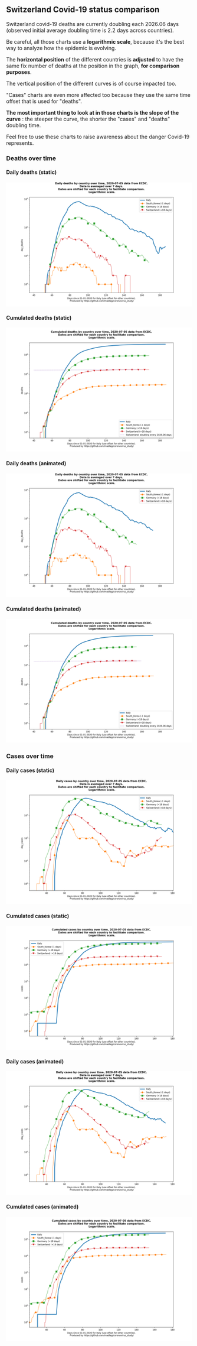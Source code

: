 ## Switzerland Covid-19 status comparison 

Switzerland covid-19 deaths are currently doubling each 2026.06 days (observed initial average doubling time is 2.2 days across countries).



Be careful, all those charts use a **logarithmic scale**, because it's the best way to analyze how the epidemic is evolving.
 
The **horizontal position** of the different countries is **adjusted** to have the same fix number of deaths at the position in the graph, **for comparison purposes**.

The vertical position of the different curves is of course impacted too.

"Cases" charts are even more affected too because they use the same time offset that is used for "deaths".

**The most important thing to look at in those charts is the slope of the curve** : the steeper the curve, the shorter the "cases" and "deaths" doubling time.

Feel free to use these charts to raise awareness about the danger Covid-19 represents. 


 
### Deaths over time
 
#### Daily deaths (static)
![Switzerland covid-19 daily deaths static chart](https://raw.githubusercontent.com/madlag/coronavirus_study/master/notebooks/graphs/2020-07-05/countries/Switzerland/2020-07-05_Switzerland_day_deaths.png "Switzerland covid-19 day_deaths static chart")   
 
#### Cumulated deaths (static)
![Switzerland covid-19 cumulated deaths static chart](https://raw.githubusercontent.com/madlag/coronavirus_study/master/notebooks/graphs/2020-07-05/countries/Switzerland/2020-07-05_Switzerland_deaths.png "Switzerland covid-19 deaths static chart")   
 
#### Daily deaths (animated)
![Switzerland covid-19 daily deaths animated chart](https://raw.githubusercontent.com/madlag/coronavirus_study/master/notebooks/graphs/2020-07-05/countries/Switzerland/2020-07-05_Switzerland_day_deaths.gif "Switzerland covid-19 day_deaths animated chart")   
 
#### Cumulated deaths (animated)
![Switzerland covid-19 cumulated deaths animated chart](https://raw.githubusercontent.com/madlag/coronavirus_study/master/notebooks/graphs/2020-07-05/countries/Switzerland/2020-07-05_Switzerland_deaths.gif "Switzerland covid-19 deaths animated chart")   

 
### Cases over time
 
#### Daily cases (static)
![Switzerland covid-19 daily cases static chart](https://raw.githubusercontent.com/madlag/coronavirus_study/master/notebooks/graphs/2020-07-05/countries/Switzerland/2020-07-05_Switzerland_day_cases.png "Switzerland covid-19 day_cases static chart")   
 
#### Cumulated cases (static)
![Switzerland covid-19 cumulated cases static chart](https://raw.githubusercontent.com/madlag/coronavirus_study/master/notebooks/graphs/2020-07-05/countries/Switzerland/2020-07-05_Switzerland_cases.png "Switzerland covid-19 cases static chart")   
 
#### Daily cases (animated)
![Switzerland covid-19 daily cases animated chart](https://raw.githubusercontent.com/madlag/coronavirus_study/master/notebooks/graphs/2020-07-05/countries/Switzerland/2020-07-05_Switzerland_day_cases.gif "Switzerland covid-19 day_cases animated chart")   
 
#### Cumulated cases (animated)
![Switzerland covid-19 cumulated cases animated chart](https://raw.githubusercontent.com/madlag/coronavirus_study/master/notebooks/graphs/2020-07-05/countries/Switzerland/2020-07-05_Switzerland_cases.gif "Switzerland covid-19 cases animated chart")   

